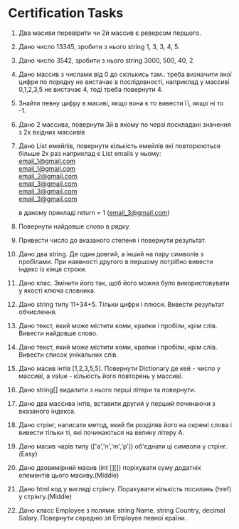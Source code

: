 # Certification Tasks

1. Два масиви перевірити чи 2й массив є реверсом першого.

2. Дано число 13345, зробити з нього string 1, 3, 3, 4, 5.

3. Дано число 3542, зробити з нього string 3000, 500, 40, 2.

4. Дано массив з числами від 0 до скількись там..
   треба визначити якої цифри по порядку не вистачає в послідовності, наприклад у массиві 0,1,2,3,5 не вистачає 4, тоді треба повернути 4.

5. Знайти певну цифру в масиві, якщо вона є то вивести її, якщо ні то -1.

6. Дано 2 массива, повернути 3й в якому по черзі поскладані значення з 2х вхідних массивів

7. Дано List<string> емейлів, повернути кількість емейлів які повторюються більше 2х раз
   наприклад є List<string> emails
   у ньому:<br>
   email_1@gmail.com<br>
   email_1@gmail.com<br>
   email_2@gmail.com<br>
   email_3@gmail.com<br>
   email_3@gmail.com<br>
   email_3@gmail.com<br>

   в даному прикладі return = 1 (email_3@gmail.com)

8. Повернути найдовше слово в рядку.

9. Привести число до вказаного степеня і повернути результат.

10. Дано два string. Де один довгий, а інший на пару символів з пробілами. При наявності другого в першому потрібно вивести індекс із кінця строки.

11. Дано клас. Змінити його так, щоб його можна було використовувати у якості ключа словника.

12. Дано string типу 11+34+5. Тільки цифри і плюси. Вивести результат обчислення.

13. Дано текст, який може містити коми, крапки і пробіли, крім слів. Вивести найдовше слово.

14. Дано текст, який може містити коми, крапки і пробіли, крім слів. Вивести список унікальних слів.

15. Дано масив інтів [1,2,3,5,5]. Повернути Dictionary де кей - число у массиві, а value - кількість його повторень у массиві.

16. Дано string[] видалити з нього перші літери та повернути.

17. Дано два массива інтів, вставити другий у перший починаючи з вказаного індекса.

18. Дано стрінг, написати метод, який би розділяв його на окремі слова і вивести тільки ті, які починаються на велику літеру А.

19. Дано масив чарів типу (['a','n','m','p']) об'єднати ці символи у стрінг.(Easy)

20. Дано двовимірний масив (int [][]) поріхувати суму додатніх елементів цього масиву.(Middle)

21. Дано html код у вигляді стрінгу. Порахувати кількість посилань (href) у стрінгу.(Middle)

22. Дано класс Employee з полями: string Name, string Country, decimal Salary. Повернути середню зп Employee певної країни.
